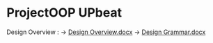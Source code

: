 # ProjectOOP UPbeat
Design Overview : 
-> [Design Overview.docx](https://github.com/gusntc/ProjectOOP/files/10684940/Design.Overview.docx)
-> [Design Grammar.docx](https://github.com/gusntc/ProjectOOP/files/10785655/Design.Grammar.docx)




